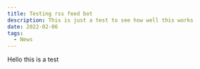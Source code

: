 ```yaml
---
title: Testing rss feed bot
description: This is just a test to see how well this works
date: 2022-02-06
tags:
  - News
---
```


Hello this is a test